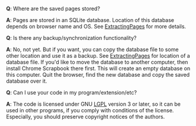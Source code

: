 **Q**: Where are the saved pages stored?

**A**: Pages are stored in an SQLite database. Location of this database depends on browser name and OS. See [ExtractingPages](ExtractingPages.md) for more details.

**Q**: Is there any backup/synchronization functionality?

**A**: No, not yet. But if you want, you can copy the database file to some other location and use it as a backup. See [ExtractingPages](ExtractingPages.md) for location of a database file. If you'd like to move the database to another computer, then install Chrome Scrapbook there first. This will create an empty database on this computer. Quit the browser, find the new database and copy the saved database over it.

**Q**: Can I use your code in my program/extension/etc?

**A**: The code is licensed under GNU [LGPL](http://www.gnu.org/licenses/lgpl.html) version 3 or later, so it can be used in other programs, if you comply with conditions of the license. Especially, you should preserve copyright notices of the authors.